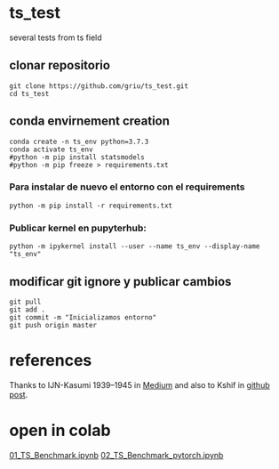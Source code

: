 # ts_test
several tests from ts field

## clonar repositorio

```
git clone https://github.com/griu/ts_test.git
cd ts_test
``` 

## conda envirnement creation

```
conda create -n ts_env python=3.7.3
conda activate ts_env
#python -m pip install statsmodels
#python -m pip freeze > requirements.txt
```

### Para instalar de nuevo el entorno con el requirements

```python -m pip install -r requirements.txt```

### Publicar kernel en pupyterhub:

```
python -m ipykernel install --user --name ts_env --display-name "ts_env"
```

## modificar git ignore y publicar cambios

```
git pull
git add .
git commit -m "Inicializamos entorno"
git push origin master
```

# references
Thanks to IJN-Kasumi 1939–1945 in [Medium](https://medium.com/@sakamoto2000.kim/forecast-arima-gluonts-and-fbprophet-methods-on-the-same-stage-f62d55acc5bb)
and also to Kshif in [github post](https://github.com/zalandoresearch/pytorch-ts).


# open in colab
[01_TS_Benchmark.ipynb](http://colab.research.google.com/github/griu/ts_test/blob/master/01_TS_Benchmark.ipynb)
[02_TS_Benchmark_pytorch.ipynb](http://colab.research.google.com/github/griu/ts_test/blob/master/02_TS_Benchmark_pytorch.ipynb)

